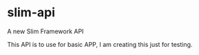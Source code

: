 # slim-api
A new Slim Framework API

This API is to use for basic APP, I am creating this just for testing.
